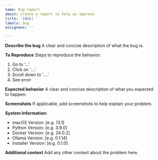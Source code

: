 ```yaml
---
name: Bug report
about: Create a report to help us improve
title: '[BUG] '
labels: bug
assignees: ''

---
```


**Describe the bug**
A clear and concise description of what the bug is.

**To Reproduce**
Steps to reproduce the behavior:
1. Go to '...'
2. Click on '....'
3. Scroll down to '....'
4. See error

**Expected behavior**
A clear and concise description of what you expected to happen.

**Screenshots**
If applicable, add screenshots to help explain your problem.

**System Information:**
 - macOS Version: [e.g. 13.1]
 - Python Version: [e.g. 3.9.0]
 - Docker Version: [e.g. 24.0.2]
 - Ollama Version: [e.g. 0.1.14]
 - Installer Version: [e.g. 0.1.0]

**Additional context**
Add any other context about the problem here. 
